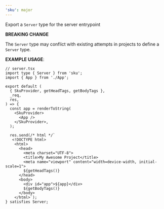 ```yaml
---
'sku': major
---
```


Export a `Server` type for the server entrypoint

**BREAKING CHANGE**

The `Server` type may conflict with existing attempts in projects to define a `Server` type.

**EXAMPLE USAGE**:

```tsx
// server.tsx
import type { Server } from 'sku';
import { App } from './App';

export default (
  { SkuProvider, getHeadTags, getBodyTags },
  _req,
  res,
) => {
  const app = renderToString(
    <SkuProvider>
      <App />
    </SkuProvider>,
  );

  res.send(/* html */`
   <!DOCTYPE html>
    <html>
      <head>
        <meta charset="UTF-8">
        <title>My Awesome Project</title>
        <meta name="viewport" content="width=device-width, initial-scale=1">
        ${getHeadTags()}
      </head>
      <body>
        <div id="app">${app}</div>
        ${getBodyTags()}
      </body>
    </html>`);
} satisfies Server;
```
